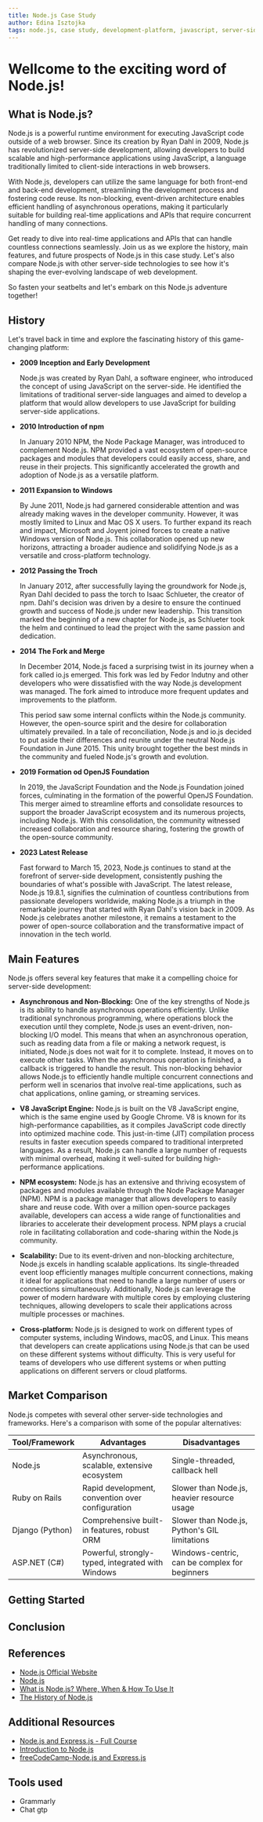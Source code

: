```yaml
---
title: Node.js Case Study
author: Edina Isztojka
tags: node.js, case study, development-platform, javascript, server-side, fornt-end, back-end
---
```


# Wellcome to the exciting word of Node.js!

## What is Node.js?

Node.js is a powerful runtime environment for executing JavaScript code outside of a web browser. Since its creation by Ryan Dahl in 2009, Node.js has revolutionized server-side development, allowing developers to build scalable and high-performance applications using JavaScript, a language traditionally limited to client-side interactions in web browsers.

With Node.js, developers can utilize the same language for both front-end and back-end development, streamlining the development process and fostering code reuse. Its non-blocking, event-driven architecture enables efficient handling of asynchronous operations, making it particularly suitable for building real-time applications and APIs that require concurrent handling of many connections.

Get ready to dive into real-time applications and APIs that can handle countless connections seamlessly. Join us as we explore the history, main features, and future prospects of Node.js in this case study. Let's also compare Node.js with other server-side technologies to see how it's shaping the ever-evolving landscape of web development.

So fasten your seatbelts and let's embark on this Node.js adventure together!

## History

Let's travel back in time and explore the fascinating history of this game-changing platform:

- **2009 Inception and Early Development**

  Node.js was created by Ryan Dahl, a software engineer, who introduced the concept of using JavaScript on the server-side. He identified the limitations of traditional server-side languages and aimed to develop a platform that would allow developers to use JavaScript for building server-side applications.

- **2010 Introduction of npm**

  In January 2010 NPM, the Node Package Manager, was introduced to complement Node.js. NPM provided a vast ecosystem of open-source packages and modules that developers could easily access, share, and reuse in their projects. This significantly accelerated the growth and adoption of Node.js as a versatile platform.

- **2011 Expansion to Windows**

  By June 2011, Node.js had garnered considerable attention and was already making waves in the developer community. However, it was mostly limited to Linux and Mac OS X users. To further expand its reach and impact, Microsoft and Joyent joined forces to create a native Windows version of Node.js. This collaboration opened up new horizons, attracting a broader audience and solidifying Node.js as a versatile and cross-platform technology.

- **2012 Passing the Troch**

  In January 2012, after successfully laying the groundwork for Node.js, Ryan Dahl decided to pass the torch to Isaac Schlueter, the creator of npm. Dahl's decision was driven by a desire to ensure the continued growth and success of Node.js under new leadership. This transition marked the beginning of a new chapter for Node.js, as Schlueter took the helm and continued to lead the project with the same passion and dedication.

- **2014 The Fork and Merge**

  In December 2014, Node.js faced a surprising twist in its journey when a fork called io.js emerged. This fork was led by Fedor Indutny and other developers who were dissatisfied with the way Node.js development was managed. The fork aimed to introduce more frequent updates and improvements to the platform.

  This period saw some internal conflicts within the Node.js community. However, the open-source spirit and the desire for collaboration ultimately prevailed. In a tale of reconciliation, Node.js and io.js decided to put aside their differences and reunite under the neutral Node.js Foundation in June 2015. This unity brought together the best minds in the community and fueled Node.js's growth and evolution.

- **2019 Formation od OpenJS Foundation**

  In 2019, the JavaScript Foundation and the Node.js Foundation joined forces, culminating in the formation of the powerful OpenJS Foundation. This merger aimed to streamline efforts and consolidate resources to support the broader JavaScript ecosystem and its numerous projects, including Node.js. With this consolidation, the community witnessed increased collaboration and resource sharing, fostering the growth of the open-source community.

- **2023 Latest Release**

  Fast forward to March 15, 2023, Node.js continues to stand at the forefront of server-side development, consistently pushing the boundaries of what's possible with JavaScript. The latest release, Node.js 19.8.1, signifies the culmination of countless contributions from passionate developers worldwide, making Node.js a triumph in the remarkable journey that started with Ryan Dahl's vision back in 2009. As Node.js celebrates another milestone, it remains a testament to the power of open-source collaboration and the transformative impact of innovation in the tech world.

## Main Features

Node.js offers several key features that make it a compelling choice for server-side development:

- **Asynchronous and Non-Blocking:**
  One of the key strengths of Node.js is its ability to handle asynchronous operations efficiently. Unlike traditional synchronous programming, where operations block the execution until they complete, Node.js uses an event-driven, non-blocking I/O model. This means that when an asynchronous operation, such as reading data from a file or making a network request, is initiated, Node.js does not wait for it to complete. Instead, it moves on to execute other tasks. When the asynchronous operation is finished, a callback is triggered to handle the result. This non-blocking behavior allows Node.js to efficiently handle multiple concurrent connections and perform well in scenarios that involve real-time applications, such as chat applications, online gaming, or streaming services.
- **V8 JavaScript Engine:**
  Node.js is built on the V8 JavaScript engine, which is the same engine used by Google Chrome. V8 is known for its high-performance capabilities, as it compiles JavaScript code directly into optimized machine code. This just-in-time (JIT) compilation process results in faster execution speeds compared to traditional interpreted languages. As a result, Node.js can handle a large number of requests with minimal overhead, making it well-suited for building high-performance applications.

- **NPM ecosystem:**
  Node.js has an extensive and thriving ecosystem of packages and modules available through the Node Package Manager (NPM). NPM is a package manager that allows developers to easily share and reuse code. With over a million open-source packages available, developers can access a wide range of functionalities and libraries to accelerate their development process. NPM plays a crucial role in facilitating collaboration and code-sharing within the Node.js community.

- **Scalability:**
  Due to its event-driven and non-blocking architecture, Node.js excels in handling scalable applications. Its single-threaded event loop efficiently manages multiple concurrent connections, making it ideal for applications that need to handle a large number of users or connections simultaneously. Additionally, Node.js can leverage the power of modern hardware with multiple cores by employing clustering techniques, allowing developers to scale their applications across multiple processes or machines.

- **Cross-platform:**
  Node.js is designed to work on different types of computer systems, including Windows, macOS, and Linux. This means that developers can create applications using Node.js that can be used on these different systems without difficulty. This is very useful for teams of developers who use different systems or when putting applications on different servers or cloud platforms.

## Market Comparison

Node.js competes with several other server-side technologies and frameworks. Here's a comparison with some of the popular alternatives:

| Tool/Framework  | Advantages                                        | Disadvantages                                 |
| --------------- | ------------------------------------------------- | --------------------------------------------- |
| Node.js         | Asynchronous, scalable, extensive ecosystem       | Single-threaded, callback hell                |
| Ruby on Rails   | Rapid development, convention over configuration  | Slower than Node.js, heavier resource usage   |
| Django (Python) | Comprehensive built-in features, robust ORM       | Slower than Node.js, Python's GIL limitations |
| ASP.NET (C#)    | Powerful, strongly-typed, integrated with Windows | Windows-centric, can be complex for beginners |

## Getting Started

## Conclusion

## References

- [Node.js Official Website](https://nodejs.org/)
- [Node.js](https://en.wikipedia.org/wiki/Node.js)
- [What is Node.js? Where, When & How To Use It](https://www.simform.com/blog/what-is-node-js/)
- [The History of Node.js](https://www.section.io/engineering-education/history-of-nodejs/)

## Additional Resources

- [Node.js and Express.js - Full Course](https://www.youtube.com/watch?v=Oe421EPjeBE)
- [Introduction to Node.js](https://nodejs.dev/en/learn/)
- [freeCodeCamp-Node.js and Express.js](https://www.youtube.com/watch?v=Oe421EPjeBE)

## Tools used

- Grammarly
- Chat gtp
